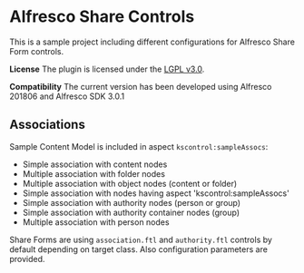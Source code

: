 
Alfresco Share Controls
=======================

This is a sample project including different configurations for Alfresco Share Form controls.

**License**
The plugin is licensed under the [LGPL v3.0](http://www.gnu.org/licenses/lgpl-3.0.html). 

**Compatibility**
The current version has been developed using Alfresco 201806 and Alfresco SDK 3.0.1


## Associations

Sample Content Model is included in aspect `kscontrol:sampleAssocs`:

* Simple association with content nodes
* Multiple association with folder nodes
* Multiple association with object nodes (content or folder)
* Simple association with nodes having aspect 'kscontrol:sampleAssocs'
* Simple association with authority nodes (person or group)
* Simple association with authority container nodes (group)
* Multiple association with person nodes

Share Forms are using `association.ftl` and `authority.ftl` controls by default depending on target class. Also configuration parameters are provided.
